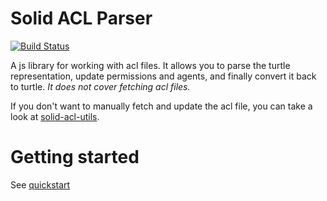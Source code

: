 # Solid ACL Parser
[![Build Status](https://travis-ci.org/Otto-AA/solid-acl-parser.svg?branch=master)](https://travis-ci.org/Otto-AA/solid-acl-parser)

A js library for working with acl files. It allows you to parse the turtle representation, update permissions and agents, and finally convert it back to turtle. *It does not cover fetching acl files.*

If you don't want to manually fetch and update the acl file, you can take a look at [solid-acl-utils](https://github.com/Otto-AA/solid-acl-utils).

# Getting started
See [quickstart](quickstart)
